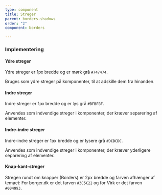 ```yaml
---
type: component
title: Streger
parent: borders-shadows
order: "2"
component: borders

---
```

### Implementering

#### Ydre streger

Ydre streger er 1px bredde og er mørk grå `#747474`.

Bruges som ydre streger på komponenter, til at adskille dem fra hinanden.

#### Indre streger

Indre streger er 1px bredde og er lys grå `#BFBFBF`.

Anvendes som indvendige streger i komponenter, der kræver separering af elementer.

#### Indre-indre streger

Indre-indre streger er 1px bredde og er lysere grå `#DCDCDC`.

Anvendes som indvendige streger i komponenter, der kræver yderligere separering af elementer.

#### Knap-kant-streger

Stregen rundt om knapper (Borders) er 2px bredde og farven afhænger af temaet: For borger.dk er det farven `#3C5C22` og for Virk er det farven `#004993`.